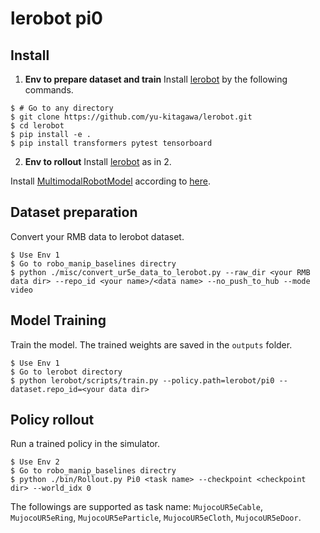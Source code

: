 # lerobot pi0

## Install

1. **Env to prepare dataset and train**
Install [lerobot](https://github.com/yu-kitagawa/lerobot) by the following commands.
```console
$ # Go to any directory
$ git clone https://github.com/yu-kitagawa/lerobot.git
$ cd lerobot
$ pip install -e .
$ pip install transformers pytest tensorboard
```

2. **Env to rollout**
Install [lerobot](https://github.com/yu-kitagawa/lerobot) as in 2.

Install [MultimodalRobotModel](https://github.com/isri-aist/MultimodalRobotModel) according to [here](../../README.md#Install).

## Dataset preparation

Convert your RMB data to lerobot dataset.

```console
$ Use Env 1
$ Go to robo_manip_baselines directry
$ python ./misc/convert_ur5e_data_to_lerobot.py --raw_dir <your RMB data dir> --repo_id <your name>/<data name> --no_push_to_hub --mode video
```

## Model Training

Train the model. The trained weights are saved in the `outputs` folder.

```console
$ Use Env 1
$ Go to lerobot directory
$ python lerobot/scripts/train.py --policy.path=lerobot/pi0 --dataset.repo_id=<your data dir>
```

## Policy rollout

Run a trained policy in the simulator.

```console
$ Use Env 2
$ Go to robo_manip_baselines directry
$ python ./bin/Rollout.py Pi0 <task name> --checkpoint <checkpoint dir> --world_idx 0
```
The followings are supported as task name: `MujocoUR5eCable`, `MujocoUR5eRing`, `MujocoUR5eParticle`, `MujocoUR5eCloth`, `MujocoUR5eDoor`.
